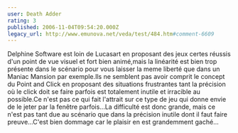 ```yaml
---
user: Death Adder
rating: 3
published: 2006-11-04T09:54:20.000Z
legacy_url: http://www.emunova.net/veda/test/484.htm#comment-6609
---
```

Delphine Software est loin de Lucasart en proposant des jeux certes réussis d'un point de vue visuel et fort bien animé,mais la linéarité est bien trop présente dans le scénario pour vous laisser la meme liberté que dans un Maniac Mansion par exemple.Ils ne semblent pas avoir comprit le concept du Point and Click en proposant des situations frustrantes tant la précision où le click doit se faire parfois est totalement inutile et irracible au possible.Ce n'est pas ce qui fait l'attrait sur ce type de jeu qui donne envie de le jeter par la fenêtre parfois...La difficulté est donc grande, mais ce n'est pas tant due au scénario que dans la précision inutile dont il faut faire preuve...C'est bien dommage car le plaisir en est grandemment gaché...